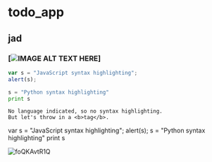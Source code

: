 # todo_app
## jad 
### [![IMAGE ALT TEXT HERE](http://img.youtu.be/3vRM0KRept4)]

```javascript
var s = "JavaScript syntax highlighting";
alert(s);
```
 
```python
s = "Python syntax highlighting"
print s
```
 
```
No language indicated, so no syntax highlighting. 
But let's throw in a <b>tag</b>.
```
var s = "JavaScript syntax highlighting";
alert(s);
s = "Python syntax highlighting"
print s

![foQKAvtR1Q](https://user-images.githubusercontent.com/43108632/84785811-a81fb300-b00b-11ea-9031-2e8d93418bcb.gif)
